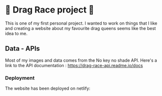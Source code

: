 # 👑 Drag Race project 👑

This is one of my first personal project. I wanted to work on things that I like and creating a website about my favourite drag queens seems like the best idea to me.

## Data - APIs

Most of my images and data comes from the No key no shade API. 
Here's a link to the API documentation : https://drag-race-api.readme.io/docs

### Deployment

The website has been deployed on netlify: 
